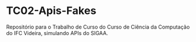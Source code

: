 # TC02-Apis-Fakes

Repositório para o Trabalho de Curso do Curso de Ciência da Computação do IFC Videira, simulando APIs do SIGAA.
